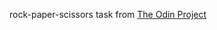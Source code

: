 rock-paper-scissors task from [The Odin Project](https://www.theodinproject.com/lessons/foundations-rock-paper-scissors)